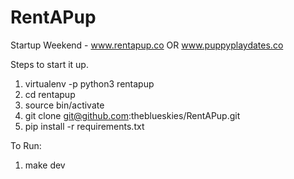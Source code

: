 # RentAPup
Startup Weekend - www.rentapup.co OR www.puppyplaydates.co

Steps to start it up.

1. virtualenv -p python3 rentapup
2. cd rentapup
3. source bin/activate
4. git clone git@github.com:theblueskies/RentAPup.git
5. pip install -r requirements.txt

To Run:
1. make dev
